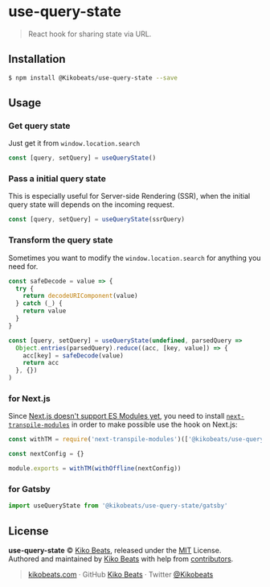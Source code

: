 # use-query-state

> React hook for sharing state via URL.

## Installation

```bash
$ npm install @Kikobeats/use-query-state --save
```

## Usage

### Get query state

Just get it from `window.location.search`

```jsx
const [query, setQuery] = useQueryState()
```

### Pass a initial query state

This is especially useful for Server-side Rendering (SSR), when the initial query state will depends on the incoming request.

```jsx
const [query, setQuery] = useQueryState(ssrQuery)
```

### Transform the query state

Sometimes you want to modify the `window.location.search` for anything you need for.

```jsx
const safeDecode = value => {
  try {
    return decodeURIComponent(value)
  } catch (_) {
    return value
  }
}

const [query, setQuery] = useQueryState(undefined, parsedQuery =>
  Object.entries(parsedQuery).reduce((acc, [key, value]) => {
    acc[key] = safeDecode(value)
    return acc
  }, {})
)
```

### for Next.js

Since [Next.js doesn't support ES Modules yet](https://github.com/vercel/next.js/issues/706), you need to install [`next-transpile-modules`](https://github.com/martpie/next-transpile-modules) in order to make possible use the hook on Next.js:

```js
const withTM = require('next-transpile-modules')(['@kikobeats/use-query-state'])

const nextConfig = {}

module.exports = withTM(withOffline(nextConfig))
```

### for Gatsby

```jsx
import useQueryState from '@kikobeats/use-query-state/gatsby'
```

## License

**use-query-state** © [Kiko Beats](https://kikobeats.com), released under the [MIT](https://github.com/Kikobeats/use-query-state/blob/master/LICENSE.md) License.<br>
Authored and maintained by [Kiko Beats](https://kikobeats.com) with help from [contributors](https://github.com/Kikobeats/use-query-state/contributors).

> [kikobeats.com](https://kikobeats.com) · GitHub [Kiko Beats](https://github.com/Kikobeats) · Twitter [@Kikobeats](https://twitter.com/Kikobeats)
